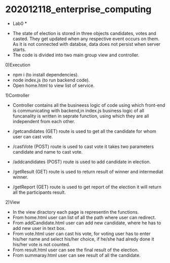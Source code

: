 # 202012118_enterprise_computing

* Lab0 *

- The state of election is stored in three objects candidates, votes and casted. They get updated when any respective event occurs on them. As it is not connected with databse, data does not persist when server starts.
- The code is divided into two main group view and controller.

0)Execution
- npm i (to install dependencies).
- node index.js (to run backend code).
- Open home.html to view list of service.

1)Controller
- Controller contains all the busineess logic of code using which front-end is communicating with backend,in index.js business logic of all funcanality is written in seprate function, using which they are all independent from each other.

- /getcandidates (GET) route is used to get all the candidate for whom user can cast vote.
- /castVote (POST) route is used to cast vote it takes two parameters candidate and name to cast vote.
- /addcandidates (POST) route is used to add candidate in election.
- /getResult (GET) route is used to return result of winner and intermediat winner.
- /getReport (GET) route is used to get report of the election it will return all the participants result.

2)View
- In the view diractory each page is representin the functions.
- From home.html user can list of all the path where user can redirect.
- From addCandidate.html user can add new candidate, where he has to add new user in text box.
- From vote.html user can cast his vote, for voting user has to enter his/her name and select his/her choice, if he/she had alredy done it his/her vote is not counted. 
- From result.html user can see the final result of the election.
- From summaray.html user can see result of all the candidate.  